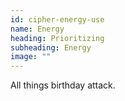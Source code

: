 ```yaml
---
id: cipher-energy-use
name: Energy
heading: Prioritizing
subheading: Energy
image: ""
---
```


All things birthday attack.
